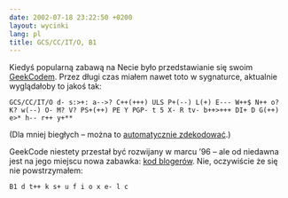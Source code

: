 ```yaml
---
date: 2002-07-18 23:22:50 +0200
layout: wycinki
lang: pl
title: GCS/CC/IT/O, B1
---
```


Kiedyś popularną zabawą na Necie było przedstawianie się swoim [GeekCodem](http://geekcode.com/geek.html 'The Code of the Geeks v3.12'). Przez długi czas miałem nawet toto w sygnaturce, aktualnie wyglądałoby to jakoś tak:

`GCS/CC/IT/O d- s:>+: a-->? C++(+++) ULS P+(--) L(+) E--- W++$ N++ o? K? w(--) O- M? V? PS+(++) PE Y PGP- t 5 X- R tv- b++>+++ DI+ D G(++) e>* h-- r++ y+**`

(Dla mniej biegłych – można to [automatycznie zdekodować](http://ebb.org/cgi-bin/ungeek.cgi?geekCode=GCS%2FCC%2FIT%2FO+d-+s%3A%3E%2B%3A+a--%3E%3F+C%2B%2B%28%2B%2B%2B%29+ULS+P%2B%28--%29+L%28%2B%29+E---+W%2B%2B%24+N%2B%2B+o%3F+K%3F+w%28--%29+O-+M%3F+V%3F+PS%2B%28%2B%2B%29+PE+Y+PGP-+t+5+X-+R+tv-+b%2B%2B%3E%2B%2B%2B+DI%2B+D+G%28%2B%2B%29+e%3E*+h--+r%2B%2B+y%2B** 'mój GeekCode, zdekodowany').)

GeekCode niestety przestał być rozwijany w marcu ’96 – ale od niedawna jest na jego miejscu nowa zabawka: [kod blogerów](http://leatheregg.com/bloggercode/ 'the blogger code'). Nie, oczywiście że się nie powstrzymałem:

`B1 d t++ k s+ u f i o x e- l c`
